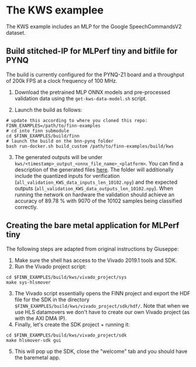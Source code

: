 # The KWS examplee

The KWS example includes an MLP for the Google SpeechCommandsV2 dataset.

## Build stitched-IP for MLPerf tiny and bitfile for PYNQ

The build is currently configured for the PYNQ-Z1 board and a throughput of 200k FPS at a clock frequency of 100 MHz.

1. Download the pretrained MLP ONNX models and pre-processed validation data using the `get-kws-data-model.sh` script.

2. Launch the build as follows:
```shell
# update this according to where you cloned this repo:
FINN_EXAMPLES=/path/to/finn-examples
# cd into finn submodule
cd $FINN_EXAMPLES/build/finn
# launch the build on the bnn-pynq folder
bash run-docker.sh build_custom /path/to/finn-examples/build/kws
```

3. The generated outputs will be under `kws/<timestamp>_output_<onnx_file_name>_<platform>`. 
You can find a description of the generated files [here](https://finn-dev.readthedocs.io/en/latest/command_line.html#simple-dataflow-build-mode).
The folder will additionally include the quantized inputs for verification (`all_validation_KWS_data_inputs_len_10102.npy`) and the expected outputs (`all_validation_KWS_data_outputs_len_10102.npy`).
When running the network on hardware the validation should achieve an accuracy of 89.78 % with 9070 of the 10102 samples being classified correctly.  

## Creating the bare metal application for MLPerf tiny
The following steps are adapted from original instructions by Giuseppe:

1. Make sure the shell has access to the Vivado 2019.1 tools and SDK.
2. Run the Vivado project script: 

```shell
cd $FINN_EXAMPLES/build/kws/vivado_project/sys
make sys-hlsmover
```

3. The Vivado script essentially opens the FINN project and export the HDF file for the SDK in the directory `$FINN_EXAMPLES/build/kws/vivado_project/sdk/hdf/`. Note that when we use HLS datamovers we don't have to create our own Vivado project (as with the AXI DMA IP).
4. Finally, let's create the SDK project + running it:
```shell
cd $FINN_EXAMPLES/build/kws/vivado_project/sdk
make hlsmover-sdk gui
```
5. This will pop up the SDK, close the "welcome" tab and you should have the baremetal app.

